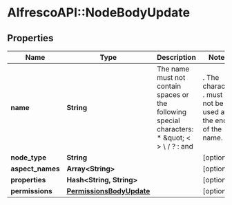 # AlfrescoAPI::NodeBodyUpdate

## Properties
Name | Type | Description | Notes
------------ | ------------- | ------------- | -------------
**name** | **String** | The name must not contain spaces or the following special characters: * \&quot; &lt; &gt; \\ / ? : and |. The character . must not be used at the end of the name.  | [optional] 
**node_type** | **String** |  | [optional] 
**aspect_names** | **Array&lt;String&gt;** |  | [optional] 
**properties** | **Hash&lt;String, String&gt;** |  | [optional] 
**permissions** | [**PermissionsBodyUpdate**](PermissionsBodyUpdate.md) |  | [optional] 


